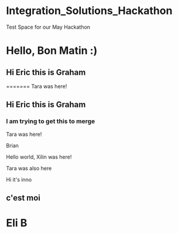 # Integration_Solutions_Hackathon
Test Space for our May Hackathon 


Hello, Bon Matin :)
=======
## Hi Eric this is Graham
=======
Tara was here!
## Hi Eric this is Graham
### I am trying to get this to merge
Tara was here!

Brian

Hello world, Xilin was here!



Tara was also here





Hi it's inno

## c'est moi
# Eli B